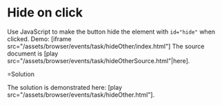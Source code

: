 
# Hide on click 

Use JavaScript to make the button hide the element with `id="hide"` when clicked. Demo:
[iframe src="/assets/browser/events/task/hideOther/index.html"]
The source document is [play src="/assets/browser/events/task/hideOtherSource.html"|here].


=Solution

The solution is demonstrated here: [play src="/assets/browser/events/task/hideOther.html"].


